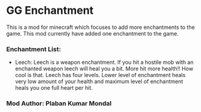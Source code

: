 # GG Enchantment

This is a mod for minecraft which focuses to add more enchantments to the game. This mod currently have added one enchantment to the game.

### Enchantment List:

- Leech: Leech is a weapon enchantment. If you hit a hostile mob with an enchanted weapon leech will heal you a bit. More hit more health!! How cool is that. Leech has four levels. Lower level of enchantment heals very low amount of your health and maximum level of enchantment heals you one full heart per hit.



### Mod Author: Plaban Kumar Mondal

